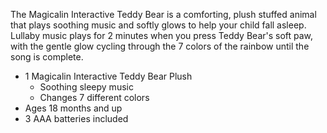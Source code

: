 The Magicalin Interactive Teddy Bear is a comforting, plush stuffed animal that plays soothing music and softly glows to help your child fall asleep. Lullaby music plays for 2 minutes when you press Teddy Bear's soft paw, with the gentle glow cycling through the 7 colors of the rainbow until the song is complete.

- 1 Magicalin Interactive Teddy Bear Plush
    - Soothing sleepy music
    - Changes 7 different colors
- Ages 18 months and up
- 3 AAA batteries included